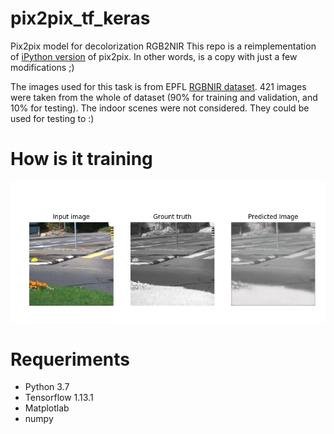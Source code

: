 # pix2pix_tf_keras
Pix2pix model for decolorization RGB2NIR
This repo is a reimplementation of [iPython version](https://github.com/tensorflow/tensorflow/blob/r1.13/tensorflow/contrib/eager/python/examples/pix2pix/pix2pix_eager.ipynb) of pix2pix. In other words, is a copy with just a few modifications ;)

The images used for this task is from EPFL [RGBNIR dataset](https://ivrl.epfl.ch/research-2/research-downloads/supplementary_material-cvpr11-index-html/). 421 images were taken from the whole of dataset (90% for training and validation, and 10% for testing). The indoor scenes were not considered. They could be used for testing to :)
# How is it training

<div align='center'>
  <img src="figs/epoch2.png" width="800"/>
</div>

# Requeriments

* Python 3.7
* Tensorflow 1.13.1
* Matplotlab
* numpy

